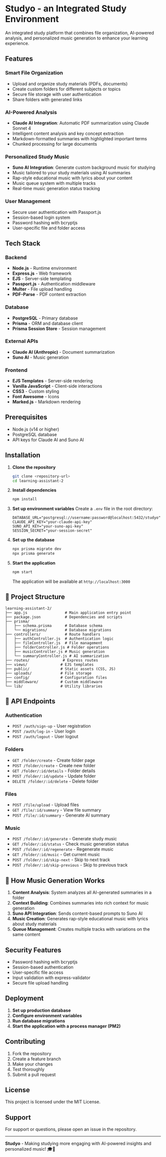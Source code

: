 # Studyo - an Integrated Study Environment

An integrated study platform that combines file organization, AI-powered analysis, and personalized music generation to enhance your learning experience.

## Features

### Smart File Organization
- Upload and organize study materials (PDFs, documents)
- Create custom folders for different subjects or topics
- Secure file storage with user authentication
- Share folders with generated links

### AI-Powered Analysis
- **Claude AI Integration**: Automatic PDF summarization using Claude Sonnet 4
- Intelligent content analysis and key concept extraction
- Markdown-formatted summaries with highlighted important terms
- Chunked processing for large documents

### Personalized Study Music
- **Suno AI Integration**: Generate custom background music for studying
- Music tailored to your study materials using AI summaries
- Rap-style educational music with lyrics about your content
- Music queue system with multiple tracks
- Real-time music generation status tracking

### User Management
- Secure user authentication with Passport.js
- Session-based login system
- Password hashing with bcryptjs
- User-specific file and folder access

## Tech Stack

### Backend
- **Node.js** - Runtime environment
- **Express.js** - Web framework
- **EJS** - Server-side templating
- **Passport.js** - Authentication middleware
- **Multer** - File upload handling
- **PDF-Parse** - PDF content extraction

### Database
- **PostgreSQL** - Primary database
- **Prisma** - ORM and database client
- **Prisma Session Store** - Session management

### External APIs
- **Claude AI (Anthropic)** - Document summarization
- **Suno AI** - Music generation

### Frontend
- **EJS Templates** - Server-side rendering
- **Vanilla JavaScript** - Client-side interactions
- **CSS3** - Custom styling
- **Font Awesome** - Icons
- **Marked.js** - Markdown rendering

## Prerequisites

- Node.js (v14 or higher)
- PostgreSQL database
- API keys for Claude AI and Suno AI

## Installation

1. **Clone the repository**
   ```bash
   git clone <repository-url>
   cd learning-assistant-2
   ```

2. **Install dependencies**
   ```bash
   npm install
   ```

3. **Set up environment variables**
   Create a `.env` file in the root directory:
   ```env
   DATABASE_URL="postgresql://username:password@localhost:5432/studyo"
   CLAUDE_API_KEY="your-claude-api-key"
   SUNO_API_KEY="your-suno-api-key"
   SESSION_SECRET="your-session-secret"
   ```

4. **Set up the database**
   ```bash
   npx prisma migrate dev
   npx prisma generate
   ```

5. **Start the application**
   ```bash
   npm start
   ```

   The application will be available at `http://localhost:3000`

## 📁 Project Structure

```
learning-assistant-2/
├── app.js                 # Main application entry point
├── package.json           # Dependencies and scripts
├── prisma/
│   ├── schema.prisma      # Database schema
│   └── migrations/        # Database migrations
├── controllers/           # Route handlers
│   ├── authController.js  # Authentication logic
│   ├── fileController.js  # File management
│   ├── folderController.js # Folder operations
│   ├── musicController.js # Music generation
│   └── summaryController.js # AI summarization
├── routes/               # Express routes
├── views/               # EJS templates
├── public/              # Static assets (CSS, JS)
├── uploads/             # File storage
├── config/              # Configuration files
├── middleware/          # Custom middleware
└── lib/                 # Utility libraries
```

## 🔧 API Endpoints

### Authentication
- `POST /auth/sign-up` - User registration
- `POST /auth/log-in` - User login
- `POST /auth/logout` - User logout

### Folders
- `GET /folder/create` - Create folder page
- `POST /folder/create` - Create new folder
- `GET /folder/:id/details` - Folder details
- `POST /folder/:id/update` - Update folder
- `DELETE /folder/:id/delete` - Delete folder

### Files
- `POST /file/upload` - Upload files
- `GET /file/:id/summary` - View file summary
- `POST /file/:id/summary` - Generate AI summary

### Music
- `POST /folder/:id/generate` - Generate study music
- `GET /folder/:id/status` - Check music generation status
- `POST /folder/:id/regenerate` - Regenerate music
- `GET /folder/:id/music` - Get current music
- `POST /folder/:id/skip-next` - Skip to next track
- `POST /folder/:id/skip-previous` - Skip to previous track

## 🎵 How Music Generation Works

1. **Content Analysis**: System analyzes all AI-generated summaries in a folder
2. **Context Building**: Combines summaries into rich context for music generation
3. **Suno API Integration**: Sends content-based prompts to Suno AI
4. **Music Creation**: Generates rap-style educational music with lyrics about study materials
5. **Queue Management**: Creates multiple tracks with variations on the same content

## Security Features

- Password hashing with bcryptjs
- Session-based authentication
- User-specific file access
- Input validation with express-validator
- Secure file upload handling

## Deployment

1. **Set up production database**
2. **Configure environment variables**
3. **Run database migrations**
4. **Start the application with a process manager (PM2)**

## Contributing

1. Fork the repository
2. Create a feature branch
3. Make your changes
4. Test thoroughly
5. Submit a pull request

## License

This project is licensed under the MIT License.

## Support

For support or questions, please open an issue in the repository.

---

**Studyo** - Making studying more engaging with AI-powered insights and personalized music! 🎓🎵
